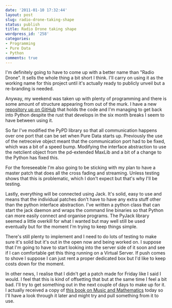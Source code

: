 ```yaml
---
date: '2011-01-10 17:32:44'
layout: post
slug: radio-drone-taking-shape
status: publish
title: Radio Drone taking shape
wordpress_id: '258'
categories:
- Programming
- Pure Data
- Python
comments: true
---
```


I'm definitely going to have to come up with a better name than "Radio Drone". It sells the whole thing a bit short I think. I'll carry on using it as the working name for this project until it's actually ready to publicly unveil but a re-branding is needed.

Anyway, my weekend was taken up with plenty of programming and there is some amount of structure appearing from out of the murk. I have a new [repository up on GitHub](https://github.com/rumblesan/Radio-PD) that holds the code and I'm managing to get back into Python despite the rust that develops in the six month breaks I seem to have between using it.



So far I've modified the PyPD library so that all communication happens over one port that can be set when Pure Data starts up. Previously the use of the netreceive object meant that the communication port had to be fixed, which was a bit of a speed bump. Modifying the interface abstraction to use the netclient object from the pd-extended MaxLib and a bit of a change to the Python has fixed this.

For the foreseeable I'm also going to be sticking with my plan to have a master patch that does all the cross fading and streaming. Unless testing shows that this is problematic, which I don't expect but that's why I'll be testing.

Lastly, everything will be connected using Jack. It's solid, easy to use and means that the individual patches don't have to have any extra stuff other than the python interface abstraction. I've written a python class that can start the jack daemon and wraps the command line binaries so that Python can more easily connect and organise programs. The PyJack library seemed a little overkill for what I wanted but may well still be used eventually but for the moment I'm trying to keep things simple.

There's still plenty to implement and I need to do lots of testing to make sure it's solid but it's out in the open now and being worked on. I suppose that I'm going to have to start looking into the server side of it soon and see if I can comfortable get this thing running on a Virtual Server. If push comes to shove I suppose I can just rent a proper dedicated box but I'd like to keep costs down for the moment.

In other news, I realise that I didn't get a patch made for Friday like I said I would. I feel that this is kind of offsetting that but at the same time I feel a bit bad. I'll try to get something out in the next couple of days to make up for it. I actually received a copy of [this book on Music and Mathematics](http://www.amazon.co.uk/gp/product/0199298939/ref=oss_product) today so I'll have a look through it later and might try and pull something from it to use.
